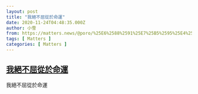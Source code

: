 ```yaml
---
layout: post
title: "我絕不屈從於命運"
date: 2020-11-24T04:48:35.000Z
author: 小雪
from: https://matters.news/@poro/%25E6%2588%2591%25E7%25B5%2595%25E4%25B8%258D%25E5%25B1%2588%25E5%25BE%259E%25E6%2596%25BC%25E5%2591%25BD%25E9%2581%258B-bafyreihktawk6uhmvm4cvr4hgpxj72b4ed6pleq2agjhnbiy53kdo7wyuq
tags: [ Matters ]
categories: [ Matters ]
---
```

<!--1606193315000-->
[我絕不屈從於命運](https://matters.news/@poro/%25E6%2588%2591%25E7%25B5%2595%25E4%25B8%258D%25E5%25B1%2588%25E5%25BE%259E%25E6%2596%25BC%25E5%2591%25BD%25E9%2581%258B-bafyreihktawk6uhmvm4cvr4hgpxj72b4ed6pleq2agjhnbiy53kdo7wyuq)
------

<div>
我絕不屈從於命運
</div>
